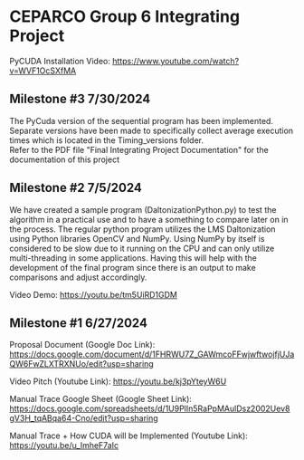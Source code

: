 # CEPARCO Group 6 Integrating Project

PyCUDA Installation Video: https://www.youtube.com/watch?v=WVF1OcSXfMA

## Milestone #3 7/30/2024

The PyCuda version of the sequential program has been implemented. Separate versions have been made to specifically collect average execution times which is located in the Timing_versions folder.
<br>Refer to the PDF file "Final Integrating Project Documentation" for the documentation of this project

## Milestone #2 7/5/2024

We have created a sample program (DaltonizationPython.py) to test the algorithm in a practical use and to have a something to compare later on in the process. The regular python program utilizes the LMS Daltonization using Python libraries OpenCV and NumPy. Using NumPy by itself is considered to be slow due to it running on the CPU and can only utilize multi-threading in some applications. Having this will help with the development of the final program since there is an output to make comparisons and adjust accordingly. 

Video Demo: https://youtu.be/tm5UiRD1GDM

## Milestone #1 6/27/2024

Proposal Document (Google Doc Link): https://docs.google.com/document/d/1FHRWU7Z_GAWmcoFFwjwftwojfjUJaQW6FwZLXTRXNUo/edit?usp=sharing

Video Pitch (Youtube Link): https://youtu.be/kj3pYteyW6U

Manual Trace Google Sheet (Google Sheet Link): https://docs.google.com/spreadsheets/d/1U9PlIn5RaPpMAulDsz2002Uev8gV3H_tqABqa64-Cno/edit?usp=sharing

Manual Trace + How CUDA will be Implemented (Youtube Link): https://youtu.be/u_ImheF7aIc

